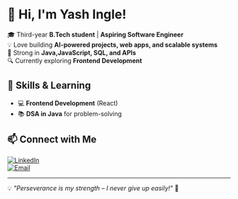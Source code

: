 # 👋 Hi, I'm Yash Ingle!
  
🎓 Third-year **B.Tech student** | **Aspiring Software Engineer**  
💡 Love building **AI-powered projects, web apps, and scalable systems**  
📌 Strong in **Java,JavaScript, SQL, and APIs**  
🔍 Currently exploring **Frontend Development**  

## 🚀 Skills & Learning  
- 💻 **Frontend Development** (React)  
- 📚 **DSA in Java** for problem-solving  

## 📫 Connect with Me  
[![LinkedIn](https://img.shields.io/badge/LinkedIn-Yash%20Ingle-blue?logo=linkedin)](https://www.linkedin.com/in/yash-ingle/)  
[![Email](https://img.shields.io/badge/Email-yashingle1307@gmail.com-red?logo=gmail)](mailto:yashingle1307@gmail.com)  

---

💡 _"Perseverance is my strength – I never give up easily!"_ 🚀
